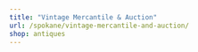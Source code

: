 ```yaml
---
title: "Vintage Mercantile & Auction"
url: /spokane/vintage-mercantile-and-auction/
shop: antiques
---
```

